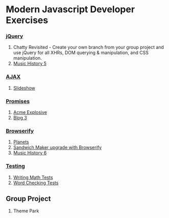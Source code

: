 # Modern Javascript Developer Exercises

### [jQuery](../resources/MJ_JQUERY_INTRODUCTION.md)
1. Chatty Revisited - Create your own branch from your group project and use jQuery for all XHRs, DOM querying & manipulation, and CSS manipulation.
1. [Music History 5](MJ_JQUERY_MUSIC_HISTORY_05.md)


### [AJAX](../resources/MJ_JQUERY_AJAX.md)
1. [Slideshow](MJ_JQUERY_SLIDESHOW.md)


### [Promises](../resources/MJ_PROMISES.md)
1. [Acme Explosive](MJ_PROMISES_ACME_EXPLOSIVES.md)
1. [Blog 3](MJ_PROMISES_BLOG_03.md)


### [Browserify](../resources/MJ_BROWSERIFY_CONCEPTS.md)
1. [Planets](MJ_BROWSERIFY_PLANETS.md)
1. [Sandwich Maker upgrade with Browserify](MJ_BROWSERIFY_SANDWICH_MAKER.md)
1. [Music History 6](MJ_BROWSERIFY_MUSIC_HISTORY_06.md)


### [Testing](../resources/MJ_TESTING.md)
1. [Writing Math Tests](MJ_TESTING_MATH.md)
1. [Word Checking Tests](MJ_TESTING_WORD_CHECKER.md)


## Group Project
1. Theme Park
